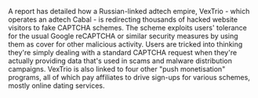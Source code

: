 A report has detailed how a Russian-linked adtech empire, VexTrio - which operates an adtech Cabal - is redirecting thousands of hacked website visitors to fake CAPTCHA schemes. The scheme exploits users' tolerance for the usual Google reCAPTCHA or similar security measures by using them as cover for other malicious activity. Users are tricked into thinking they're simply dealing with a standard CAPTCHA request when they're actually providing data that's used in scams and malware distribution campaigns. VexTrio is also linked to four other "push monetisation" programs, all of which pay affiliates to drive sign-ups for various schemes, mostly online dating services.

